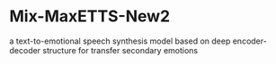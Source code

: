 # Mix-MaxETTS-New2
a text-to-emotional speech synthesis model based on deep encoder-decoder structure for transfer secondary emotions
